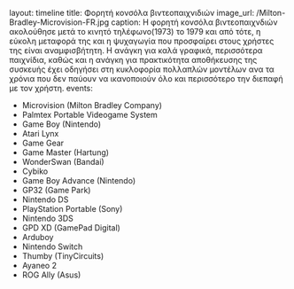 layout: timeline
title: Φορητή κονσόλα βιντεοπαιχνιδιών
image_url: /Milton-Bradley-Microvision-FR.jpg
caption: Η φορητή κονσόλα βιντεοπαιχνδιών ακολούθησε μετά το κινητό τηλέφωνο(1973) το 1979 και από τότε, η εύκολη μεταφορά της και η ψυχαγωγία που προσφαίρει στους χρήστες της είναι αναμφισβήτητη. Η ανάγκη για καλά γραφικά, περισσότερα παιχνίδια, καθώς και η ανάγκη για πρακτικότητα αποθήκευσης της συσκευής έχει οδηγήσει στη κυκλοφορία πολλαπλών μοντέλων ανα τα χρόνια που δεν παύουν να ικανοποιούν όλο και περισσότερο την διεπαφή με τον χρήστη.
events:
- Microvision (Milton Bradley Company)
- Palmtex Portable Videogame System
- Game Boy (Nintendo)
- Atari Lynx
- Game Gear
- Game Master (Hartung)
- WonderSwan (Bandai)
- Cybiko
- Game Boy Advance (Nintendo)
- GP32 (Game Park)
- Nintendo DS
- PlayStation Portable (Sony)
- Nintendo 3DS
- GPD XD (GamePad Digital)
- Arduboy
- Nintendo Switch
- Thumby (TinyCircuits)
- Ayaneo 2
- ROG Ally (Asus)
